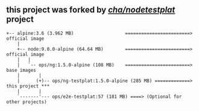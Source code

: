 ## this project was forked by _*[cha/nodetestplat](https://lab.er.co.th/cha/nodetestplat)*_ project

```
+-- alpine:3.6 (3.962 MB)                   ========================> official image
    |
    +-- node:9.0.0-alpine (64.64 MB)        ========================> official image
    |   |
    |   `-- ops/ng:1.5.0-alpine (108 MB)    ========================> base images
    |       |
    |      (+)-- ops/ng-testplat:1.5.0-alpine (285 MB) =============> this project ***
    |       |
    `-------'--- ops/e2e-testplat:57 (181 MB) ====> (Optional for other projects)
```

